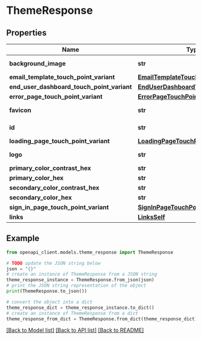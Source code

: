 # ThemeResponse


## Properties

Name | Type | Description | Notes
------------ | ------------- | ------------- | -------------
**background_image** | **str** |  | [optional] [readonly] 
**email_template_touch_point_variant** | [**EmailTemplateTouchPointVariant**](EmailTemplateTouchPointVariant.md) |  | [optional] 
**end_user_dashboard_touch_point_variant** | [**EndUserDashboardTouchPointVariant**](EndUserDashboardTouchPointVariant.md) |  | [optional] 
**error_page_touch_point_variant** | [**ErrorPageTouchPointVariant**](ErrorPageTouchPointVariant.md) |  | [optional] 
**favicon** | **str** |  | [optional] [readonly] 
**id** | **str** |  | [optional] [readonly] 
**loading_page_touch_point_variant** | [**LoadingPageTouchPointVariant**](LoadingPageTouchPointVariant.md) |  | [optional] 
**logo** | **str** |  | [optional] [readonly] 
**primary_color_contrast_hex** | **str** |  | [optional] 
**primary_color_hex** | **str** |  | [optional] 
**secondary_color_contrast_hex** | **str** |  | [optional] 
**secondary_color_hex** | **str** |  | [optional] 
**sign_in_page_touch_point_variant** | [**SignInPageTouchPointVariant**](SignInPageTouchPointVariant.md) |  | [optional] 
**links** | [**LinksSelf**](LinksSelf.md) |  | [optional] 

## Example

```python
from openapi_client.models.theme_response import ThemeResponse

# TODO update the JSON string below
json = "{}"
# create an instance of ThemeResponse from a JSON string
theme_response_instance = ThemeResponse.from_json(json)
# print the JSON string representation of the object
print(ThemeResponse.to_json())

# convert the object into a dict
theme_response_dict = theme_response_instance.to_dict()
# create an instance of ThemeResponse from a dict
theme_response_from_dict = ThemeResponse.from_dict(theme_response_dict)
```
[[Back to Model list]](../README.md#documentation-for-models) [[Back to API list]](../README.md#documentation-for-api-endpoints) [[Back to README]](../README.md)


